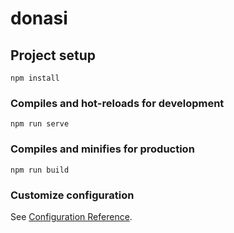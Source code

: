 # donasi

## Project setup
```
npm install
```

### Compiles and hot-reloads for development
```
npm run serve
```


### Compiles and minifies for production
```
npm run build
```

### Customize configuration
See [Configuration Reference](https://cli.vuejs.org/config/).
